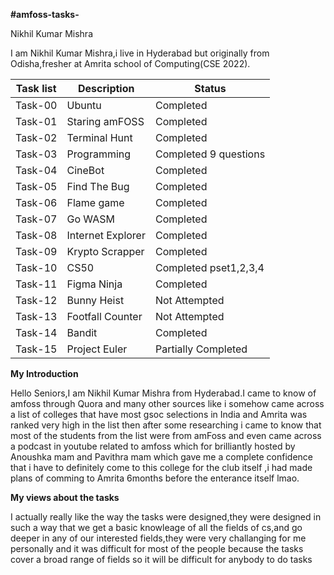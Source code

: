 **#amfoss-tasks-**

  

Nikhil Kumar Mishra

  

I am Nikhil Kumar Mishra,i live in Hyderabad but originally from Odisha,fresher at Amrita school of Computing(CSE 2022).




 
| Task list |Description  |Status
|--|--|---|
|Task-00  |Ubuntu  |Completed
| Task-01 |Staring amFOSS  |Completed
|Task-02|Terminal Hunt|Completed|
|Task-03|Programming  |Completed 9 questions|
|Task-04|CineBot  |Completed
|Task-05|Find The Bug|Completed
|Task-06  |Flame game  |Completed
|Task-07  |Go WASM  |Completed
|Task-08|Internet Explorer|Completed
|Task-09 |Krypto Scrapper  |Completed
|Task-10|CS50  |Completed pset1,2,3,4
|Task-11|Figma Ninja|Completed
| Task-12 |Bunny Heist  |Not Attempted
|Task-13|Footfall Counter  |Not Attempted
|Task-14|Bandit|Completed
| Task-15 | Project Euler |Partially Completed

**My Introduction**

Hello Seniors,I am Nikhil Kumar Mishra from Hyderabad.I came to know of amfoss through Quora and many other sources like i somehow came across a list of colleges that have most gsoc selections in India and Amrita was ranked very high in the list then after some researching i came to know that most of the students from the list were from amFoss and even came across a podcast in youtube related to amfoss which for brilliantly hosted by Anoushka  mam and Pavithra mam which gave me a complete confidence that i have to definitely come to this college for the club itself ,i had made plans of comming to Amrita 6months before the enterance itself lmao. 


**My views about the tasks**


I actually really like the way the tasks were designed,they were designed in such a way that we get a basic knowleage of all the fields of cs,and go deeper in any of our interested fields,they were very challanging for me personally and it was difficult for most of the people because the tasks cover a broad range of fields so it will be difficult for anybody to do tasks
